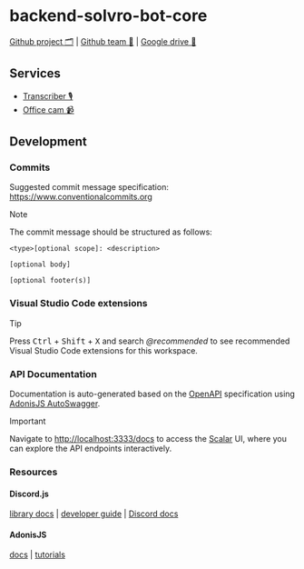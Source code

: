 # backend-solvro-bot-core

[Github project 🗂️](https://github.com/orgs/Solvro/projects/40) |
[Github team 👥](https://github.com/orgs/Solvro/teams/solvro-bot) |
[Google drive 💾](https://drive.google.com/drive/folders/1YeTG061qQ5Y9_eGXIXAa4POcpaZerIN5)

## Services

- [Transcriber 🎙️](https://github.com/Solvro/backend-solvro-bot-transcriber)
- [Office cam 📹](https://github.com/Solvro/hardware-solvro-bot-office-cam)

## Development

### Commits

Suggested commit message specification: https://www.conventionalcommits.org

> [!NOTE]
> The commit message should be structured as follows:
>
> ```
> <type>[optional scope]: <description>
>
> [optional body]
>
> [optional footer(s)]
> ```

### Visual Studio Code extensions

> [!TIP]
> Press <kbd>Ctrl</kbd> + <kbd>Shift</kbd> + <kbd>X</kbd> and search _@recommended_ to see recommended Visual Studio Code extensions for this workspace.

### API Documentation 

Documentation is auto-generated based on the [OpenAPI](https://www.openapis.org) specification using [AdonisJS AutoSwagger](https://github.com/ad-on-is/adonis-autoswagger).

> [!IMPORTANT]
> Navigate to [http://localhost:3333/docs](http://localhost:3333/docs) to access the [Scalar](https://scalar.com) UI, where you can explore the API endpoints interactively.

### Resources

#### Discord.js

[library docs](https://discord.js.org/docs) |
[developer guide](https://discordjs.guide) |
[Discord docs](https://discord.com/developers/docs)

#### AdonisJS

[docs](https://docs.adonisjs.com) |
[tutorials](https://adocasts.com)
